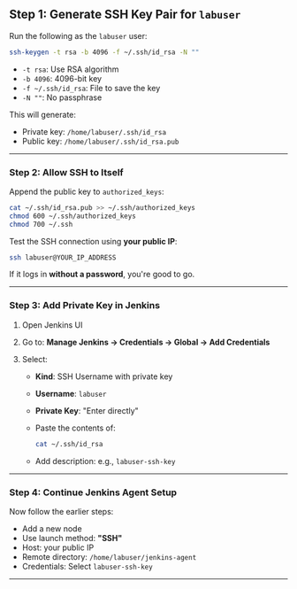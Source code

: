 ## Step 1: Generate SSH Key Pair for `labuser`

Run the following as the `labuser` user:

```bash
ssh-keygen -t rsa -b 4096 -f ~/.ssh/id_rsa -N ""
```

* `-t rsa`: Use RSA algorithm
* `-b 4096`: 4096-bit key
* `-f ~/.ssh/id_rsa`: File to save the key
* `-N ""`: No passphrase

This will generate:

* Private key: `/home/labuser/.ssh/id_rsa`
* Public key: `/home/labuser/.ssh/id_rsa.pub`

---

### Step 2: Allow SSH to Itself

Append the public key to `authorized_keys`:

```bash
cat ~/.ssh/id_rsa.pub >> ~/.ssh/authorized_keys
chmod 600 ~/.ssh/authorized_keys
chmod 700 ~/.ssh
```

Test the SSH connection using **your public IP**:

```bash
ssh labuser@YOUR_IP_ADDRESS
```

If it logs in **without a password**, you're good to go.

---

### Step 3: Add Private Key in Jenkins

1. Open Jenkins UI
2. Go to: **Manage Jenkins → Credentials → Global → Add Credentials**
3. Select:

   * **Kind**: SSH Username with private key

   * **Username**: `labuser`

   * **Private Key**: "Enter directly"

   * Paste the contents of:

     ```bash
     cat ~/.ssh/id_rsa
     ```

   * Add description: e.g., `labuser-ssh-key`

---

### Step 4: Continue Jenkins Agent Setup

Now follow the earlier steps:

* Add a new node
* Use launch method: **"SSH"**
* Host: your public IP
* Remote directory: `/home/labuser/jenkins-agent`
* Credentials: Select `labuser-ssh-key`

---


